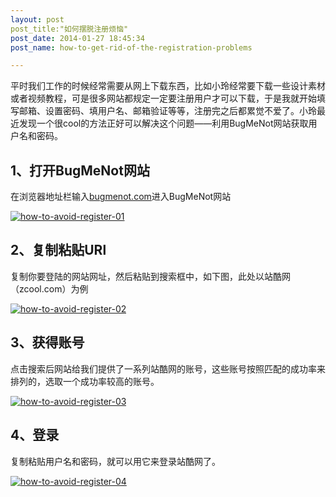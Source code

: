 ```yaml
---
layout: post
post_title:"如何摆脱注册烦恼"
post_date: 2014-01-27 18:45:34
post_name: how-to-get-rid-of-the-registration-problems

---
```


平时我们工作的时候经常需要从网上下载东西，比如小玲经常要下载一些设计素材或者视频教程，可是很多网站都规定一定要注册用户才可以下载，于是我就开始填写邮箱、设置密码、填用户名、邮箱验证等等，注册完之后都累觉不爱了。小玲最近发现一个很cool的方法正好可以解决这个问题——利用BugMeNot网站获取用户名和密码。

## 1、打开BugMeNot网站

在浏览器地址栏输入[bugmenot.com](http://bugmenot.com/)进入BugMeNot网站

[![how-to-avoid-register-01](http://7arnhx.com1.z0.glb.clouddn.com/wp-content/uploads/2014/01/how-to-avoid-register-01.jpg)](http://7arnhx.com1.z0.glb.clouddn.com/wp-content/uploads/2014/01/how-to-avoid-register-01.jpg)

## 2、复制粘贴URl

复制你要登陆的网站网址，然后粘贴到搜索框中，如下图，此处以站酷网（zcool.com）为例

[![how-to-avoid-register-02](http://7arnhx.com1.z0.glb.clouddn.com/wp-content/uploads/2014/01/how-to-avoid-register-02.jpg)](http://7arnhx.com1.z0.glb.clouddn.com/wp-content/uploads/2014/01/how-to-avoid-register-02.jpg)

## 3、获得账号

点击搜索后网站给我们提供了一系列站酷网的账号，这些账号按照匹配的成功率来排列的，选取一个成功率较高的账号。

[![how-to-avoid-register-03](http://7arnhx.com1.z0.glb.clouddn.com/wp-content/uploads/2014/01/how-to-avoid-register-03.jpg)](http://7arnhx.com1.z0.glb.clouddn.com/wp-content/uploads/2014/01/how-to-avoid-register-03.jpg)

## 4、登录

复制粘贴用户名和密码，就可以用它来登录站酷网了。

[![how-to-avoid-register-04](http://7arnhx.com1.z0.glb.clouddn.com/wp-content/uploads/2014/01/how-to-avoid-register-04.jpg)](http://7arnhx.com1.z0.glb.clouddn.com/wp-content/uploads/2014/01/how-to-avoid-register-04.jpg)